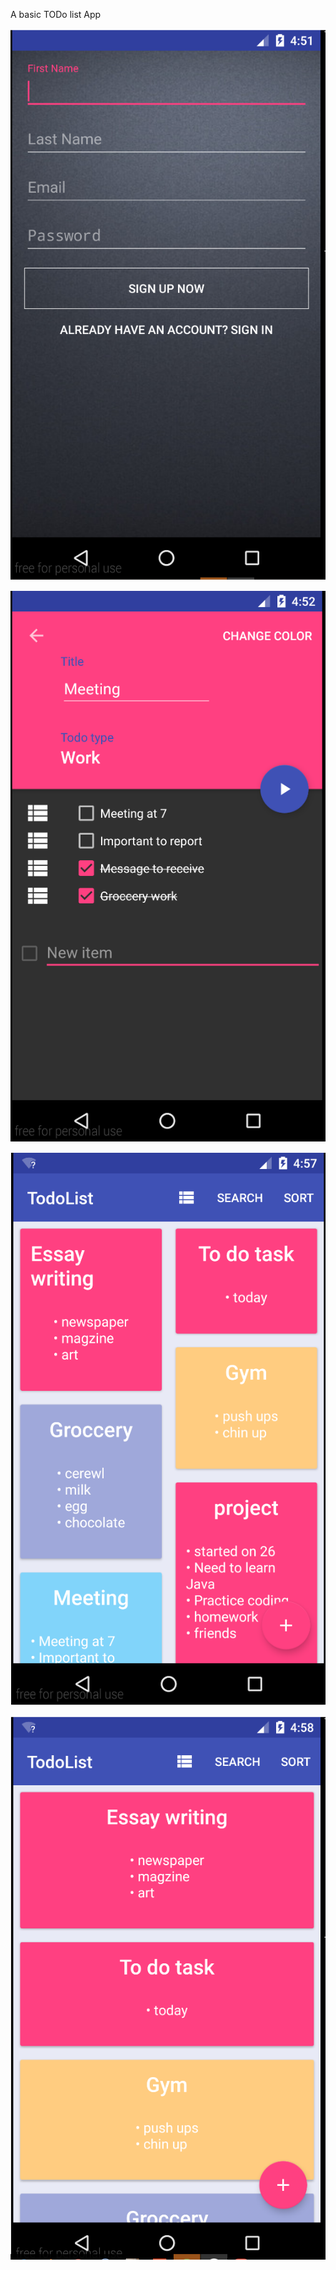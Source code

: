 A basic TODo list App 


![Alt text](/Images/picture2.PNG?raw=true "Optional Title")

![Alt text](/Images/picture3.PNG?raw=true "Optional Title")

![Alt text](/Images/picture5.PNG?raw=true "Optional Title")

![Alt text](/Images/picture6.PNG?raw=true "Optional Title")


